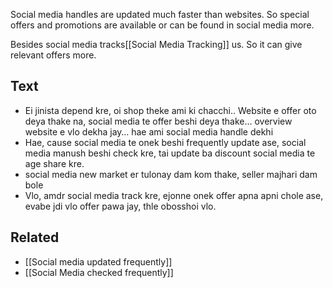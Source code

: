 Social media handles are updated much faster than websites. So special offers and promotions are available or can be found in social media more. 

Besides social media tracks[[Social Media Tracking]] us. So it can give relevant offers more.

## Text
- Ei jinista depend kre, oi shop theke ami ki chacchi.. Website e offer oto deya thake na, social media te offer beshi deya thake… overview website e vlo dekha jay… hae ami social media handle dekhi
- Hae, cause social media te onek beshi frequently update ase, social media manush beshi check kre, tai update ba discount social media te age share kre. 
- social media new market er tulonay dam kom thake, seller majhari dam bole
- Vlo, amdr social media track kre, ejonne onek offer apna apni chole ase, evabe jdi vlo offer pawa jay, thle obosshoi vlo.

## Related
- [[Social media updated frequently]]
- [[Social Media checked frequently]]



